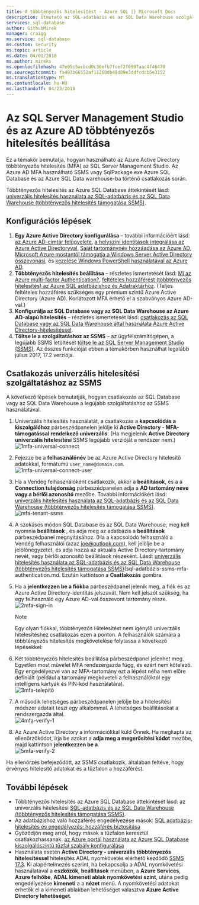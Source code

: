 ```yaml
---
title: A többtényezős hitelesítést - Azure SQL |} Microsoft Docs
description: Útmutató az SQL-adatbázis és az SQL Data Warehouse szolgáltatáshoz az SSMS Multi-Factored-hitelesítés használatára.
services: sql-database
author: GithubMirek
manager: craigg
ms.service: sql-database
ms.custom: security
ms.topic: article
ms.date: 04/01/2018
ms.author: mireks
ms.openlocfilehash: 47e05c5acbcd0c36efb7fcef2f0997aac4f46470
ms.sourcegitcommit: fa493b66552af11260db48d89e3ddfcdcb5e3152
ms.translationtype: MT
ms.contentlocale: hu-HU
ms.lasthandoff: 04/23/2018
---
```

# <a name="configure-multi-factor-authentication-for-sql-server-management-studio-and-azure-ad"></a>Az SQL Server Management Studio és az Azure AD többtényezős hitelesítés beállítása

Ez a témakör bemutatja, hogyan használható az Azure Active Directory többtényezős hitelesítés (MFA) az SQL Server Management Studio. Az Azure AD MFA használható SSMS vagy SqlPackage.exe Azure SQL Database és az Azure SQL Data warehouse-ba történő csatlakozás során.

Többtényezős hitelesítés az Azure SQL Database áttekintését lásd: [univerzális hitelesítés használata az SQL-adatbázis és az SQL Data Warehouse (többtényezős hitelesítés támogatása SSMS)](sql-database-ssms-mfa-authentication.md).

## <a name="configuration-steps"></a>Konfigurációs lépések

1. **Egy Azure Active Directory konfigurálása** – további információért lásd: [az Azure AD-címtár felügyelete](https://msdn.microsoft.com/library/azure/hh967611.aspx), [a helyszíni identitások integrálása az Azure Active Directoryval](../active-directory/active-directory-aadconnect.md), [ Saját tartománynév hozzáadása az Azure AD](https://azure.microsoft.com/blog/2012/11/28/windows-azure-now-supports-federation-with-windows-server-active-directory/), [Microsoft Azure mostantól támogatja a Windows Server Active Directory összevonási](https://azure.microsoft.com/blog/2012/11/28/windows-azure-now-supports-federation-with-windows-server-active-directory/), és [kezelése Windows PowerShell használatával az Azure AD](https://msdn.microsoft.com/library/azure/jj151815.aspx).
2. **Többtényezős hitelesítés beállítása** – részletes ismertetését lásd: [Mi az Azure multi-factor Authentication?](../active-directory/authentication/multi-factor-authentication.md), [feltételes hozzáférést (többtényezős hitelesítés) az Azure SQL adatbázishoz és Adatraktárhoz](sql-database-conditional-access.md). (Teljes feltételes hozzáférés szükséges egy prémium szintű Azure Active Directory (Azure AD). Korlátozott MFA érhető el a szabványos Azure AD-val.)
3. **Konfigurálja az SQL Database vagy az SQL Data Warehouse az Azure AD-alapú hitelesítés** – részletes ismertetését lásd: [csatlakozás az SQL Database vagy az SQL Data Warehouse által használata Azure Active Directory-hitelesítéssel](sql-database-aad-authentication.md).
4. **Töltse le a szolgáltatáshoz az SSMS** – az ügyfélszámítógépen, a legújabb SSMS letöltését [töltse le az SQL Server Management Studio (SSMS)](https://msdn.microsoft.com/library/mt238290.aspx). Az összes funkcióját ebben a témakörben használhat legalább július 2017, 17.2 verziója.  

## <a name="connecting-by-using-universal-authentication-with-ssms"></a>Csatlakozás univerzális hitelesítési szolgáltatáshoz az SSMS

A következő lépések bemutatják, hogyan csatlakozás az SQL Database vagy az SQL Data Warehouse a legújabb szolgáltatáshoz az SSMS használatával.

1. Univerzális hitelesítés használatát, a csatlakozás a **kapcsolódás a kiszolgálóhoz** párbeszédpanelen jelölje ki **Active Directory - MFA-támogatással rendelkező univerzális**. (Ha megjelenik **Active Directory univerzális hitelesítési** SSMS legújabb verzióját a rendszer nem.)  
   ![1mfa-universal-connect][1]  
2. Fejezze be a **felhasználónév** be az Azure Active Directory hitelesítő adatokkal, formátumú `user_name@domain.com`.  
   ![1mfa-universal-connect-user](./media/sql-database-ssms-mfa-auth/1mfa-universal-connect-user.png)   
3. Ha a Vendég felhasználóként csatlakozik, akkor a **beállítások**, és a a **Connection tulajdonság** párbeszédpanelen adja a **AD tartomány neve vagy a bérlői azonosító** mezőbe. További információkért lásd: [univerzális hitelesítés használata az SQL-adatbázis és az SQL Data Warehouse (többtényezős hitelesítés támogatása SSMS)](sql-database-ssms-mfa-authentication.md).
   ![mfa-tenant-ssms](./media/sql-database-ssms-mfa-auth/mfa-tenant-ssms.png)   
4. A szokásos módon SQL Database és az SQL Data Warehouse, meg kell nyomnia **beállítások** , és adja meg az adatbázis a **beállítások** párbeszédpanel megnyitásához. (Ha a kapcsolódó felhasználó a Vendég felhasználói (azaz joe@outlook.com), kell jelölje be a jelölőnégyzetet, és adja hozzá az aktuális Active Directory-tartomány nevét, vagy bérlői azonosító beállítások részeként. Lásd: [univerzális hitelesítés használata az SQL-adatbázis és az SQL Data Warehouse (többtényezős hitelesítés támogatása SSMS)]()(sql-adatbázis-ssms-mfa-authentication.md. Ezután kattintson a **Csatlakozás** gombra.  
5. Ha a **jelentkezzen be a fiókba** párbeszédpanel jelenik meg, a fiók és az Azure Active Directory-identitás jelszavát. Nem kell jelszót szükség, ha egy felhasználó egy Azure AD-val összevont tartomány része.  
   ![2mfa-sign-in][2]  

   > [!NOTE]
   > Egy olyan fiókkal, többtényezős Hitelesítést nem igénylő univerzális hitelesítéshez csatlakozás ezen a ponton. A felhasználók számára a többtényezős hitelesítés megkövetelése folytassa a következő lépésekkel:
   >  
   
6. Két többtényezős hitelesítés beállítása párbeszédpanel jelenhet meg. Egyetlen most művelet MFA rendszergazda függ, és ezért nem kötelező. Egy engedélyezve van az MFA-tartomány ezt a lépést néha nem előre definiált (például a tartomány megköveteli a felhasználóktól egy intelligens kártyák és PIN-kód használatára).  
   ![3mfa-telepítő][3]  
7. A második lehetséges párbeszédpanelen jelölje be a hitelesítési módszer adatait teszi egy alkalommal. A lehetséges beállításokat a rendszergazda által.  
   ![4mfa-verify-1][4]  
8. Az Azure Active Directory a információkkal küld Önnek. Ha megkapta az ellenőrzőkódot, írja be azokat a **adja meg a megerősítési kódot** mezőbe, majd kattintson **jelentkezzen be a**.  
   ![5mfa-verify-2][5]  

Ha ellenőrzés befejeződött, az SSMS csatlakozik, általában feltéve, hogy érvényes hitelesítő adatokat és a tűzfalon a hozzáférést.

## <a name="next-steps"></a>További lépések

- Többtényezős hitelesítés az Azure SQL Database áttekintését lásd: az univerzális hitelesítési [SQL-adatbázis és az SQL Data Warehouse (többtényezős hitelesítés támogatása SSMS)](sql-database-ssms-mfa-authentication.md).  
- Az adatbázishoz való hozzáférés engedélyezése mások: [SQL adatbázis-hitelesítés és engedélyezés: hozzáférés biztosítása](sql-database-manage-logins.md)  
- Győződjön meg arról, hogy mások a tűzfalon keresztül csatlakozhassanak: [az Azure portál használata az Azure SQL Database kiszolgálószintű tűzfal szabály konfigurálása](sql-database-configure-firewall-settings.md)  
- Használata esetén **Active Directory - univerzális többtényezős hitelesítéssel** hitelesítés ADAL nyomkövetés elérhető kezdődő [SSMS 17.3](https://docs.microsoft.com/sql/ssms/download-sql-server-management-studio-ssms). Ki alapértelmezés szerint, ha bekapcsolja a ADAL nyomkövetési használatával a **eszközök**, **beállítások** menüben, a **Azure Services**, **Azure felhőbe**,  **ADAL kimeneti ablak nyomkövetési szint**, utána pedig engedélyezése **kimeneti** a a **nézet** menü. A nyomkövetési adatokat érhetők el a kimeneti ablakban lehetőséget választva **Azure Active Directory lehetőséget**.   


[1]: ./media/sql-database-ssms-mfa-auth/1mfa-universal-connect.png
[2]: ./media/sql-database-ssms-mfa-auth/2mfa-sign-in.png
[3]: ./media/sql-database-ssms-mfa-auth/3mfa-setup.png
[4]: ./media/sql-database-ssms-mfa-auth/4mfa-verify-1.png
[5]: ./media/sql-database-ssms-mfa-auth/5mfa-verify-2.png

